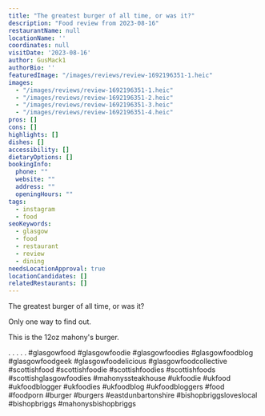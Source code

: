 ```yaml
---
title: "The greatest burger of all time, or was it?"
description: "Food review from 2023-08-16"
restaurantName: null
locationName: ''
coordinates: null
visitDate: '2023-08-16'
author: GusMack1
authorBio: ''
featuredImage: "/images/reviews/review-1692196351-1.heic"
images:
  - "/images/reviews/review-1692196351-1.heic"
  - "/images/reviews/review-1692196351-2.heic"
  - "/images/reviews/review-1692196351-3.heic"
  - "/images/reviews/review-1692196351-4.heic"
pros: []
cons: []
highlights: []
dishes: []
accessibility: []
dietaryOptions: []
bookingInfo:
  phone: ""
  website: ""
  address: ""
  openingHours: ""
tags:
  - instagram
  - food
seoKeywords:
  - glasgow
  - food
  - restaurant
  - review
  - dining
needsLocationApproval: true
locationCandidates: []
relatedRestaurants: []
---
```


The greatest burger of all time, or was it? 

Only one way to find out.

This is the 12oz mahony's burger. 

.
.
.
.
.
#glasgowfood #glasgowfoodie #glasgowfoodies #glasgowfoodblog #glasgowfoodgeek #glasgowfoodelicious #glasgowfoodcollective #scottishfood #scottishfoodie #scottishfoodies #scottishfoods #scottishglasgowfoodies #mahonyssteakhouse #ukfoodie #ukfood #ukfoodblogger #ukfoodies #ukfoodblog #ukfoodbloggers #food #foodporn #burger #burgers #eastdunbartonshire #bishopbriggsloveslocal #bishopbriggs #mahonysbishopbriggs